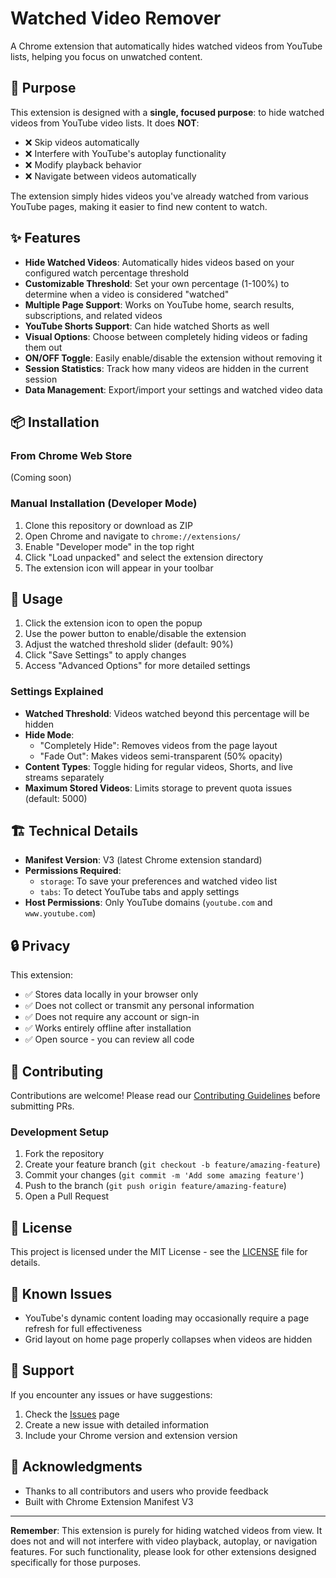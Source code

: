# Watched Video Remover

A Chrome extension that automatically hides watched videos from YouTube lists, helping you focus on unwatched content.

## 🎯 Purpose

This extension is designed with a **single, focused purpose**: to hide watched videos from YouTube video lists. It does **NOT**:
- ❌ Skip videos automatically
- ❌ Interfere with YouTube's autoplay functionality
- ❌ Modify playback behavior
- ❌ Navigate between videos automatically

The extension simply hides videos you've already watched from various YouTube pages, making it easier to find new content to watch.

## ✨ Features

- **Hide Watched Videos**: Automatically hides videos based on your configured watch percentage threshold
- **Customizable Threshold**: Set your own percentage (1-100%) to determine when a video is considered "watched"
- **Multiple Page Support**: Works on YouTube home, search results, subscriptions, and related videos
- **YouTube Shorts Support**: Can hide watched Shorts as well
- **Visual Options**: Choose between completely hiding videos or fading them out
- **ON/OFF Toggle**: Easily enable/disable the extension without removing it
- **Session Statistics**: Track how many videos are hidden in the current session
- **Data Management**: Export/import your settings and watched video data

## 📦 Installation

### From Chrome Web Store
(Coming soon)

### Manual Installation (Developer Mode)
1. Clone this repository or download as ZIP
2. Open Chrome and navigate to `chrome://extensions/`
3. Enable "Developer mode" in the top right
4. Click "Load unpacked" and select the extension directory
5. The extension icon will appear in your toolbar

## 🔧 Usage

1. Click the extension icon to open the popup
2. Use the power button to enable/disable the extension
3. Adjust the watched threshold slider (default: 90%)
4. Click "Save Settings" to apply changes
5. Access "Advanced Options" for more detailed settings

### Settings Explained

- **Watched Threshold**: Videos watched beyond this percentage will be hidden
- **Hide Mode**: 
  - "Completely Hide": Removes videos from the page layout
  - "Fade Out": Makes videos semi-transparent (50% opacity)
- **Content Types**: Toggle hiding for regular videos, Shorts, and live streams separately
- **Maximum Stored Videos**: Limits storage to prevent quota issues (default: 5000)

## 🏗️ Technical Details

- **Manifest Version**: V3 (latest Chrome extension standard)
- **Permissions Required**: 
  - `storage`: To save your preferences and watched video list
  - `tabs`: To detect YouTube tabs and apply settings
- **Host Permissions**: Only YouTube domains (`youtube.com` and `www.youtube.com`)

## 🔒 Privacy

This extension:
- ✅ Stores data locally in your browser only
- ✅ Does not collect or transmit any personal information
- ✅ Does not require any account or sign-in
- ✅ Works entirely offline after installation
- ✅ Open source - you can review all code

## 🤝 Contributing

Contributions are welcome! Please read our [Contributing Guidelines](CONTRIBUTING.md) before submitting PRs.

### Development Setup

1. Fork the repository
2. Create your feature branch (`git checkout -b feature/amazing-feature`)
3. Commit your changes (`git commit -m 'Add some amazing feature'`)
4. Push to the branch (`git push origin feature/amazing-feature`)
5. Open a Pull Request

## 📝 License

This project is licensed under the MIT License - see the [LICENSE](LICENSE) file for details.

## 🐛 Known Issues

- YouTube's dynamic content loading may occasionally require a page refresh for full effectiveness
- Grid layout on home page properly collapses when videos are hidden

## 📮 Support

If you encounter any issues or have suggestions:
1. Check the [Issues](https://github.com/sasazame/watched-video-remover/issues) page
2. Create a new issue with detailed information
3. Include your Chrome version and extension version

## 🙏 Acknowledgments

- Thanks to all contributors and users who provide feedback
- Built with Chrome Extension Manifest V3

---

**Remember**: This extension is purely for hiding watched videos from view. It does not and will not interfere with video playback, autoplay, or navigation features. For such functionality, please look for other extensions designed specifically for those purposes.